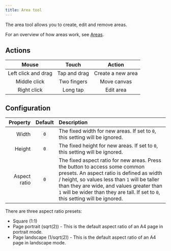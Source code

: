 ```yaml
---
title: Area tool
---
```


The area tool allows you to create, edit and remove areas.

For an overview of how areas work, see [Areas](../areas).

## Actions

|        Mouse        |     Touch    |       Action      |
| :-----------------: | :----------: | :---------------: |
| Left click and drag | Tap and drag | Create a new area |
|     Middle click    |  Two fingers |    Move canvas    |
|     Right click     |   Long tap   |     Edit area     |

## Configuration

|     Property | Default | Description                                                                                                                                                                                                                                                                                                                                                                                                            |
| -----------: | :-----: | :--------------------------------------------------------------------------------------------------------------------------------------------------------------------------------------------------------------------------------------------------------------------------------------------------------------------------------------------------------------------------------------------------------------------- |
|        Width |   `0`   | The fixed width for new areas. If set to `0`, this setting will be ignored.                                                                                                                                                                                                                                                                                                            |
|       Height |   `0`   | The fixed height for new areas. If set to `0`, this setting will be ignored.                                                                                                                                                                                                                                                                                                           |
| Aspect ratio |   `0`   | The fixed aspect ratio for new areas. Press the <DotsThreeVertical className="inline-icon"/> button to access some common presets. An aspect ratio is defined as width / height, so values less than `1` will be taller than they are wide, and values greater than `1` will be wider than they are tall. If set to `0`, this setting will be ignored. |

There are three aspect ratio presets:

- Square (1:1)
- Page portrait (sqrt(2)) - This is the default aspect ratio of an A4 page in portrait mode.
- Page landscape (1/sqrt(2)) - This is the default aspect ratio of an A4 page in landscape mode.

